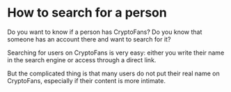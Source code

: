 # How to search for a person

Do you want to know if a person has CryptoFans? Do you know that someone has an account there and want to search for it?

Searching for users on CryptoFans is very easy: either you write their name in the search engine or access through a direct link.

But the complicated thing is that many users do not put their real name on CryptoFans, especially if their content is more intimate.
